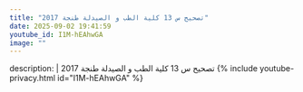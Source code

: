 ```yaml
---
title: "تصحيح س 13 كلية الطب و الصيدلة طنجة 2017"
date: 2025-09-02 19:41:59 
youtube_id: I1M-hEAhwGA
image: ""
---
```

description: |
  تصحيح س 13 كلية الطب و الصيدلة طنجة 2017
{% include youtube-privacy.html id="I1M-hEAhwGA" %}
